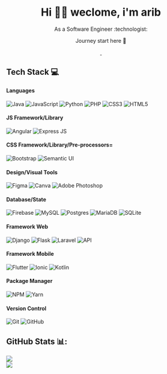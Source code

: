 <h1 align="center"> Hi 👋🏻 weclome, i'm arib </br> 
</h1>
<p align="center">As a Software Engineer :technologist:</p>
<p align="center">Journey start here 🚀</p>
<p align="center">

  <a href="https://linkedin.com/in/sholamul-arib-a96737169" target="_blank">
    <img alt="" src="https://img.shields.io/badge/LinkedIn-000?logo=linkedin&logoColor=0A66C2&style=for-the-badge" style="vertical-align:center" />
  </a>
  <a href="https://instagram.com/arib_sh" target="_blank">
    <img alt="" src="https://img.shields.io/badge/Instagram-000?style=for-the-badge&logo=Instagram&logoColor=E4405F" style="vertical-align:center" />
  </a>

</p>


## Tech Stack 💻
#### Languages
![Java](https://img.shields.io/badge/-Java-000?style=for-the-badge&logo=java)
![JavaScript](https://img.shields.io/badge/-JavaScript-000?style=for-the-badge&logo=javascript)
![Python](https://img.shields.io/badge/python-000?style=for-the-badge&logo=python&logoColor=white)
![PHP](https://img.shields.io/badge/php-000.svg?style=for-the-badge&logo=php&logoColor=white)
![CSS3](https://img.shields.io/badge/-CSS3-000?style=for-the-badge&logo=css3)
![HTML5](https://img.shields.io/badge/-HTML5-000?style=for-the-badge&logo=html5)

#### JS Framework/Library
![Angular](https://img.shields.io/badge/-AngularJS-000?style=for-the-badge&logo=angular)
![Express JS](https://img.shields.io/badge/Express.js-404D59?style=for-the-badge)
#### CSS Framework/Library/Pre-processors=
![Bootstrap](https://img.shields.io/badge/-Bootstrap-000?style=for-the-badge&logo=bootstrap)
![Semantic UI](https://img.shields.io/badge/Semantic%20UI-000.svg?style=for-the-badge&logo=SemanticUIReact&logoColor=white)

#### Design/Visual Tools
![Figma](https://img.shields.io/badge/-Figma-000?style=for-the-badge&logo=figma)
![Canva](https://img.shields.io/badge/-Canva-000?style=for-the-badge&logo=canva)
![Adobe Photoshop](https://img.shields.io/badge/adobephotoshop-000.svg?style=for-the-badge&logo=adobephotoshop&logoColor=white)

#### Database/State
![Firebase](https://img.shields.io/badge/-Firebase-000?style=for-the-badge&logo=firebase)
![MySQL](https://img.shields.io/badge/mysql-000.svg?style=for-the-badge&logo=mysql&logoColor=white) 
![Postgres](https://img.shields.io/badge/postgres-000.svg?style=for-the-badge&logo=postgresql&logoColor=white) 
![MariaDB](https://img.shields.io/badge/MariaDB-000?style=for-the-badge&logo=mariadb&logoColor=white) 
![SQLite](https://img.shields.io/badge/sqlite-000.svg?style=for-the-badge&logo=sqlite&logoColor=white) 

#### Framework Web
![Django](https://img.shields.io/badge/django-000.svg?style=for-the-badge&logo=django&logoColor=white) 
![Flask](https://img.shields.io/badge/flask-000.svg?style=for-the-badge&logo=flask&logoColor=white)
![Laravel](https://img.shields.io/badge/laravel-000.svg?style=for-the-badge&logo=laravel&logoColor=white) 
![API](https://img.shields.io/badge/-API-000?style=for-the-badge&logo=fastapi)

#### Framework Mobile
![Flutter](https://img.shields.io/badge/Flutter-000.svg?style=for-the-badge&logo=Flutter&logoColor=white) 
![Ionic](https://img.shields.io/badge/Ionic-000.svg?style=for-the-badge&logo=Ionic&logoColor=white)
![Kotlin](https://img.shields.io/badge/kotlin-000.svg?style=for-the-badge&logo=kotlin&logoColor=white)


#### Package Manager
![NPM](https://img.shields.io/badge/-NPM-000?style=for-the-badge&logo=npm)
![Yarn](https://img.shields.io/badge/-yarn-000?style=for-the-badge&logo=yarn)

#### Version Control
![Git](https://img.shields.io/badge/-Git-000?style=for-the-badge&logo=git)
![GitHub](https://img.shields.io/badge/-GitHub-000?style=for-the-badge&logo=github)

## GitHub Stats 📊:

![](https://github-readme-stats.vercel.app/api?username=ingGhost&theme=dark&hide_border=true&include_all_commits=false&count_private=false)<br/>
![](https://github-readme-streak-stats.herokuapp.com/?user=ingGhost&theme=dark&hide_border=true)<br/>

